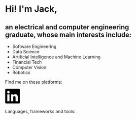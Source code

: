 # Hi!  I'm Jack,

## an electrical and computer engineering graduate, whose main interests include:

* Software Engineering
* Data Science
* Artificial Intelligence and Machine Learning
* Financial Tech
* Computer Vision 
* Robotics

Find me on these platforms:

<a href="https://www.linkedin.com/in/jack-teversham-b00634137/" rel="some text" width="10" height="10">![Foo](icon/linkedIN.svg)</a>


Languages, frameworks and tools:
